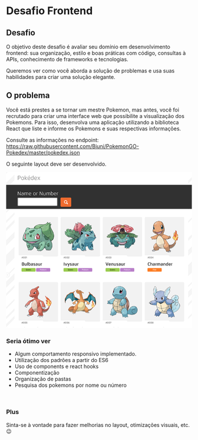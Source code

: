 # Desafio Frontend

## Desafio

O objetivo deste desafio é avaliar seu domínio em desenvolvimento frontend: sua organização, estilo e boas práticas com código, consultas à APIs, conhecimento de frameworks e tecnologias.

Queremos ver como você aborda a solução de problemas e usa suas habilidades para criar uma solução elegante.

## O problema

Você está prestes a se tornar um mestre Pokemon, mas antes, você foi recrutado para criar uma interface web que possibilite a visualização dos Pokemons. Para isso, desenvolva uma aplicação utilizando a biblioteca React que liste e informe os Pokemons e suas respectivas informações.

Consulte as informações no endpoint: https://raw.githubusercontent.com/Biuni/PokemonGO-Pokedex/master/pokedex.json

O seguinte layout deve ser desenvolvido.

![image](layout.png)

### Seria ótimo ver

- Algum comportamento responsivo implementado.
- Utilização dos padrões a partir do ES6
- Uso de components e react hooks
- Componentização
- Organização de pastas
- Pesquisa dos pokemons por nome ou número

<br>

### Plus

Sinta-se à vontade para fazer melhorias no layout, otimizações visuais, etc. 😉
